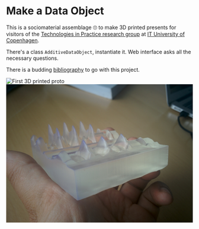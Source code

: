 # Make a Data Object

This is a sociomaterial assemblage 🙄 to make 3D printed presents for visitors of the [Technologies in Practice research group](https://tip.itu.dk) at [IT University of Copenhagen](https://itu.dk).

There's a class `AdditiveDataObject`, instantiate it. Web interface asks all the necessary questions.

There is a budding [bibliography](https://www.zotero.org/groups/1970906/ethos_lab/items/collectionKey/GZX4D2I8) to go with this project.

![First 3D printed proto](first_3d_printed_proto.jpg)
![Second 3D printed proto](second_3d_printed_proto_on_hand.jpg)

